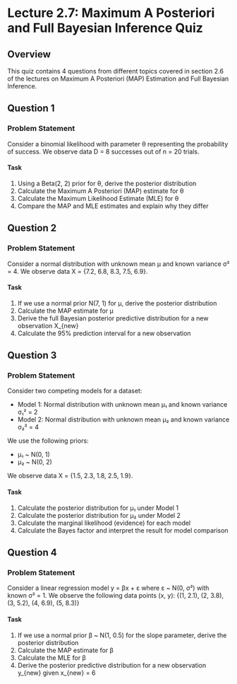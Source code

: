 # Lecture 2.7: Maximum A Posteriori and Full Bayesian Inference Quiz

## Overview
This quiz contains 4 questions from different topics covered in section 2.6 of the lectures on Maximum A Posteriori (MAP) Estimation and Full Bayesian Inference.

## Question 1

### Problem Statement
Consider a binomial likelihood with parameter θ representing the probability of success. We observe data D = 8 successes out of n = 20 trials.

#### Task
1. Using a Beta(2, 2) prior for θ, derive the posterior distribution
2. Calculate the Maximum A Posteriori (MAP) estimate for θ
3. Calculate the Maximum Likelihood Estimate (MLE) for θ
4. Compare the MAP and MLE estimates and explain why they differ

## Question 2

### Problem Statement
Consider a normal distribution with unknown mean μ and known variance σ² = 4. We observe data X = {7.2, 6.8, 8.3, 7.5, 6.9}.

#### Task
1. If we use a normal prior N(7, 1) for μ, derive the posterior distribution
2. Calculate the MAP estimate for μ
3. Derive the full Bayesian posterior predictive distribution for a new observation X_{new}
4. Calculate the 95% prediction interval for a new observation

## Question 3

### Problem Statement
Consider two competing models for a dataset:
- Model 1: Normal distribution with unknown mean μ₁ and known variance σ₁² = 2
- Model 2: Normal distribution with unknown mean μ₂ and known variance σ₂² = 4

We use the following priors:
- μ₁ ~ N(0, 1)
- μ₂ ~ N(0, 2)

We observe data X = {1.5, 2.3, 1.8, 2.5, 1.9}.

#### Task
1. Calculate the posterior distribution for μ₁ under Model 1
2. Calculate the posterior distribution for μ₂ under Model 2
3. Calculate the marginal likelihood (evidence) for each model
4. Calculate the Bayes factor and interpret the result for model comparison

## Question 4

### Problem Statement
Consider a linear regression model y = βx + ε where ε ~ N(0, σ²) with known σ² = 1. We observe the following data points (x, y):
{(1, 2.1), (2, 3.8), (3, 5.2), (4, 6.9), (5, 8.3)}

#### Task
1. If we use a normal prior β ~ N(1, 0.5) for the slope parameter, derive the posterior distribution
2. Calculate the MAP estimate for β
3. Calculate the MLE for β
4. Derive the posterior predictive distribution for a new observation y_{new} given x_{new} = 6 